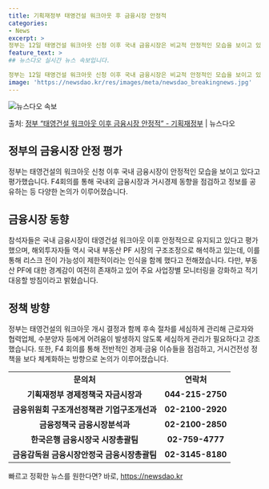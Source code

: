 ```yaml
---
title: 기획재정부 태영건설 워크아웃 후 금융시장 안정적
categories:
- News
excerpt: >
정부는 12일 태영건설 워크아웃 신청 이후 국내 금융시장은 비교적 안정적인 모습을 보이고 있다고 평가했다. …
feature_text: >
## 뉴스다오 실시간 뉴스 속보입니다.

정부는 12일 태영건설 워크아웃 신청 이후 국내 금융시장은 비교적 안정적인 모습을 보이고 있다고 평가했다. …
image: 'https://newsdao.kr/res/images/meta/newsdao_breakingnews.jpg'
---
```


![뉴스다오 속보](https://newsdao.kr/res/images/meta/newsdao_breakingnews.jpg)

<p>출처: <a href="https://newsdao.kr/2977" rel="dofollow">정부 “태영건설 워크아웃 이후 금융시장 안정적” - 기획재정부</a> | 뉴스다오</p>

<h2 data-ke-size="size26">정부의 금융시장 안정 평가</h2>
<p data-ke-size="size16">정부는 태영건설의 워크아웃 신청 이후 국내 금융시장이 안정적인 모습을 보이고 있다고 평가했습니다. F4회의를 통해 국내외 금융시장과 거시경제 동향을 점검하고 정보를 공유하는 등 다양한 논의가 이루어졌습니다.</p>

<h2 data-ke-size="size26">금융시장 동향</h2>
<p data-ke-size="size16">참석자들은 국내 금융시장이 태영건설 워크아웃 이후 안정적으로 유지되고 있다고 평가했으며, 해외투자자들 역시 국내 부동산 PF 시장의 구조조정으로 해석하고 있는데, 이를 통해 리스크 전이 가능성이 제한적이라는 인식을 함께 했다고 전해졌습니다. 다만, 부동산 PF에 대한 경계감이 여전히 존재하고 있어 주요 사업장별 모니터링을 강화하고 적기 대응할 방침이라고 밝혔습니다.</p>

<h2 data-ke-size="size26">정책 방향</h2>
<p data-ke-size="size16">정부는 태영건설의 워크아웃 개시 결정과 함께 후속 절차를 세심하게 관리해 근로자와 협력업체, 수분양자 등에게 어려움이 발생하지 않도록 세심하게 관리가 필요하다고 강조했습니다. 또한, F4 회의를 통해 전반적인 경제·금융 이슈들을 점검하고, 거시건전성 정책을 보다 체계화하는 방향으로 논의가 이루어졌습니다.</p>

<table>
    <tr>
        <td style="text-align: center; height: 17px;"><b>문의처</b></td>
        <td style="text-align: center; height: 17px;"><b>연락처</b></td>
    </tr>
    <tr>
        <td style="text-align: center; height: 17px;"><b>기획재정부 경제정책국 자금시장과</b></td>
        <td style="text-align: center; height: 17px;"><b>044-215-2750</b></td>
    </tr>
    <tr>
        <td style="text-align: center; height: 17px;"><b>금융위원회 구조개선정책관 기업구조개선과</b></td>
        <td style="text-align: center; height: 17px;"><b>02-2100-2920</b></td>
    </tr>
    <tr>
        <td style="text-align: center; height: 17px;"><b>금융정책국 금융시장분석과</b></td>
        <td style="text-align: center; height: 17px;"><b>02-2100-2850</b></td>
    </tr>
    <tr>
        <td style="text-align: center; height: 17px;"><b>한국은행 금융시장국 시장총괄팀</b></td>
        <td style="text-align: center; height: 17px;"><b>02-759-4777</b></td>
    </tr>
    <tr>
        <td style="text-align: center; height: 17px;"><b>금융감독원 금융시장안정국 금융시장총괄팀</b></td>
        <td style="text-align: center; height: 17px;"><b>02-3145-8180</b></td>
    </tr>
</table>
<p data-ke-size="size16"></p> 

빠르고 정확한 뉴스를 원한다면? 바로, <a href="https://newsdao.kr" rel="dofollow">https://newsdao.kr</a>


    
